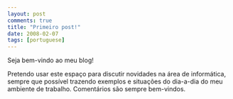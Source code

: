 ```yaml
---
layout: post
comments: true
title: "Primeiro post!"
date: 2008-02-07
tags: [portuguese]
---
```

Seja bem-vindo ao meu blog!

Pretendo usar este espaço para discutir novidades na área de informática, sempre que possível trazendo exemplos e situações do dia-a-dia do meu ambiente de trabalho. Comentários são sempre bem-vindos.
